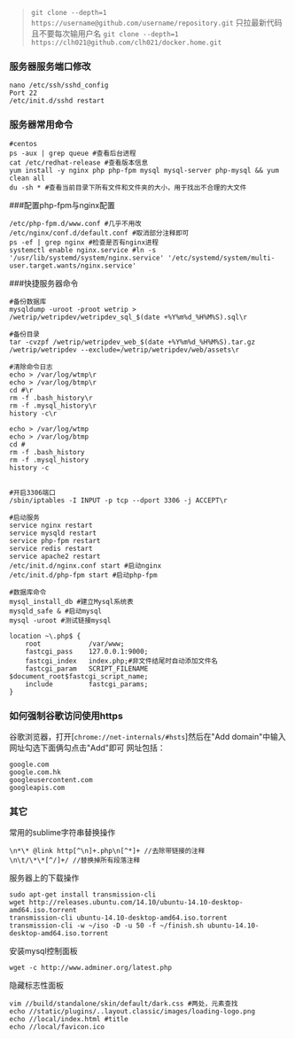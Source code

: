 > `git clone --depth=1 https://username@github.com/username/repository.git` 只拉最新代码且不要每次输用户名 `git clone --depth=1 https://clh021@github.com/clh021/docker.home.git`

### 服务器服务端口修改
```
nano /etc/ssh/sshd_config
Port 22
/etc/init.d/sshd restart
```
### 服务器常用命令
```
#centos
ps -aux | grep queue #查看后台进程
cat /etc/redhat-release #查看版本信息
yum install -y nginx php php-fpm mysql mysql-server php-mysql && yum clean all
du -sh * #查看当前目录下所有文件和文件夹的大小，用于找出不合理的大文件
```
###配置php-fpm与nginx配置
```
/etc/php-fpm.d/www.conf #几乎不用改
/etc/nginx/conf.d/default.conf #取消部分注释即可
ps -ef | grep nginx #检查是否有nginx进程
systemctl enable nginx.service #ln -s '/usr/lib/systemd/system/nginx.service' '/etc/systemd/system/multi-user.target.wants/nginx.service'
```
###快捷服务器命令
```
#备份数据库
mysqldump -uroot -proot wetrip > /wetrip/wetripdev/wetripdev_sql_$(date +%Y%m%d_%H%M%S).sql\r

#备份目录
tar -cvzpf /wetrip/wetripdev_web_$(date +%Y%m%d_%H%M%S).tar.gz /wetrip/wetripdev --exclude=/wetrip/wetripdev/web/assets\r

#清除命令日志
echo > /var/log/wtmp\r
echo > /var/log/btmp\r
cd #\r
rm -f .bash_history\r
rm -f .mysql_history\r
history -c\r

echo > /var/log/wtmp
echo > /var/log/btmp
cd #
rm -f .bash_history
rm -f .mysql_history
history -c


#开启3306端口
/sbin/iptables -I INPUT -p tcp --dport 3306 -j ACCEPT\r

#启动服务
service nginx restart
service mysqld restart
service php-fpm restart
service redis restart
service apache2 restart
/etc/init.d/nginx.conf start #启动nginx
/etc/init.d/php-fpm start #启动php-fpm

#数据库命令
mysql_install_db #建立Mysql系统表
mysqld_safe & #启动mysql
mysql -uroot #测试链接mysql

location ~\.php$ {
    root            /var/www;
    fastcgi_pass    127.0.0.1:9000;
    fastcgi_index   index.php;#非文件结尾时自动添加文件名
    fastcgi_param   SCRIPT_FILENAME $document_root$fastcgi_script_name;
    include         fastcgi_params;
}
```
### 如何强制谷歌访问使用https
谷歌浏览器，打开[`chrome://net-internals/#hsts`]然后在"Add domain"中输入网址勾选下面俩勾点击"Add"即可
网址包括：
```
google.com
google.com.hk
googleusercontent.com
googleapis.com
```

### 其它
常用的sublime字符串替换操作
```
\n*\* @link http[^\n]+.php\n[^*]+ //去除带链接的注释
\n\t/\*\*[^/]+/ //替换掉所有段落注释
```

服务器上的下载操作
```
sudo apt-get install transmission-cli
wget http://releases.ubuntu.com/14.10/ubuntu-14.10-desktop-amd64.iso.torrent
transmission-cli ubuntu-14.10-desktop-amd64.iso.torrent
transmission-cli -w ~/iso -D -u 50 -f ~/finish.sh ubuntu-14.10-desktop-amd64.iso.torrent
```
安装mysql控制面板
```
wget -c http://www.adminer.org/latest.php
```
隐藏标志性面板
```
vim //build/standalone/skin/default/dark.css #两处，元素查找
echo //static/plugins/..layout.classic/images/loading-logo.png
echo //local/index.html #title
echo //local/favicon.ico
```
